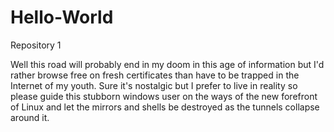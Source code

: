# Hello-World
Repository 1

Well this road will probably end in my doom in this age of information but I'd rather browse free on fresh certificates than have to be trapped in the Internet of my youth. Sure it's nostalgic but I prefer to live in reality so please guide this stubborn windows user on the ways of the new forefront of Linux and let the mirrors and shells be destroyed as the tunnels collapse around it. 
